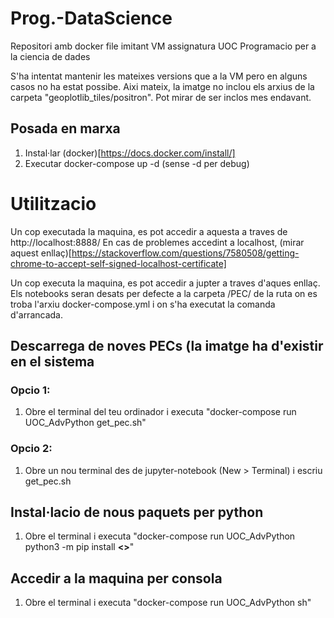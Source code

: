 # Prog.-DataScience
Repositori amb docker file imitant VM assignatura UOC Programacio per a la ciencia de dades

S'ha intentat mantenir les mateixes versions que a la VM pero en alguns casos no ha estat possibe.
Aixi mateix, la imatge no inclou els arxius de la carpeta "geoplotlib_tiles/positron". Pot mirar de ser inclos mes endavant.


## Posada en marxa

1. Instal·lar (docker)[https://docs.docker.com/install/] 
2. Executar docker-compose up -d (sense -d per debug)

# Utilitzacio

Un cop executada la maquina, es pot accedir a aquesta a traves de http://localhost:8888/
En cas de problemes accedint a localhost, (mirar aquest enllaç)[https://stackoverflow.com/questions/7580508/getting-chrome-to-accept-self-signed-localhost-certificate]

Un cop executa la maquina, es pot accedir a jupter a traves d'aques enllaç. Els notebooks seran desats per defecte a la carpeta /PEC/ de la ruta on es troba l'arxiu docker-compose.yml i on s'ha executat la comanda d'arrancada.

## Descarrega de noves PECs (la imatge ha d'existir en el sistema 
### Opcio 1:
1. Obre el terminal del teu ordinador i executa "docker-compose run UOC_AdvPython get_pec.sh" 

### Opcio 2:
1. Obre un nou terminal des de jupyter-notebook (New > Terminal) i escriu get_pec.sh

## Instal·lacio de nous paquets per python
1. Obre el terminal i executa "docker-compose run UOC_AdvPython python3 -m pip install **<<nom del paquet>>**"

## Accedir a la maquina per consola
1. Obre el terminal i executa "docker-compose run UOC_AdvPython sh"
